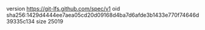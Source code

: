 version https://git-lfs.github.com/spec/v1
oid sha256:1429d4444ee7aea05cd20d09168d4ba7d6afde3b1433e770f74646d39335c134
size 25019
